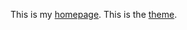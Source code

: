 This is my [homepage](https://yann-liu-yiyang.github.io/).
This is the [theme](https://github.com/xukimseven/HardCandy-Jekyll).
